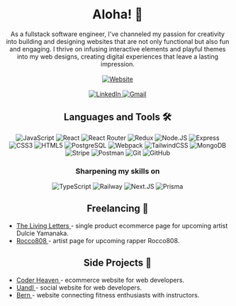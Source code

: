 <h1 align="center">
Aloha! 🤙  
</h1>

<div align="center">  
As a fullstack software engineer, I've channeled my passion for creativity into building and designing websites that are not only functional but also fun and engaging. I thrive on infusing interactive elements and playful themes into my web designs, creating digital experiences that leave a lasting impression.
<br><br/>
      <a href="https://leoharada.com/">
      <img alt="Website" src="https://img.shields.io/badge/Website-black?style=for-the-badge&logo=Website&logoColor=white">
    </a>
<br><br/>  
    <a href="https://www.linkedin.com/in/leoharada/">
      <img alt="LinkedIn" src="https://img.shields.io/badge/LinkedIn-blue?style=for-the-badge&logo=LinkedIn&logoColor=white">
    </a>
    <a href="mailto:leotharada@gmail.com">
      <img alt="Gmail" src="https://img.shields.io/badge/Gmail-red?style=for-the-badge&logo=Gmail&logoColor=white">
    </a>



## Languages and Tools 🛠️
  <p>
  <img alt="JavaScript" src="https://img.shields.io/badge/JavaScript-yellow?style=for-the-badge&logo=JavaScript&logoColor=white" />
  <img alt="React" src="https://img.shields.io/badge/React-black?style=for-the-badge&logo=React&logoColor=white" />
  <img alt="React Router" src="https://img.shields.io/badge/ReactRouter-pink?style=for-the-badge&logo=ReactRouter&logoColor=white" />
  <img alt="Redux" src="https://img.shields.io/badge/Redux-purple?style=for-the-badge&logo=Redux&logoColor=white" />
  <img alt="Node.JS" src="https://img.shields.io/badge/Node.JS-green?style=for-the-badge&logo=Node.JS&logoColor=white">
  <img alt="Express" src="https://img.shields.io/badge/Express-yellow?style=for-the-badge&logo=Express&logoColor=white" />
  <img alt="CSS3" src="https://img.shields.io/badge/CSS3-lightblue?style=for-the-badge&logo=CSS3&logoColor=white" />
  <img alt="HTML5" src="https://img.shields.io/badge/HTML5-orange?style=for-the-badge&logo=HTML5&logoColor=white" />
  <img alt="PostgreSQL" src="https://img.shields.io/badge/PostgreSQL-darkblue?style=for-the-badge&logo=PostgreSQL&logoColor=white" />
  <img alt="Webpack" src="https://img.shields.io/badge/webpack-purple?style=for-the-badge&logo=webpack&logoColor=white" />
  <img alt="TailwindCSS" src="https://img.shields.io/badge/TailwindCSS-green?style=for-the-badge&logo=TailwindCSS&logoColor=white">
  <img alt="MongoDB" src="https://img.shields.io/badge/MongoDB-pink?style=for-the-badge&logo=MongoDB&logoColor=white">
  <img alt="Stripe" src="https://img.shields.io/badge/Stripe-lightblue?style=for-the-badge&logo=Stripe&logoColor=white">
  <img alt="Postman" src="https://img.shields.io/badge/Postman-red?style=for-the-badge&logo=Postman&logoColor=white">
  <img alt="Git" src="https://img.shields.io/badge/Git-orange?style=for-the-badge&logo=Git&logoColor=white">
  <img alt="GitHub" src="https://img.shields.io/badge/GitHub-black?style=for-the-badge&logo=GitHub&logoColor=white">
  </p>

<h3 align="center">Sharpening my skills on</h3>
<p align="center">
      <img alt="TypeScript" src="https://img.shields.io/badge/TypeScript-blue?style=for-the-badge&logo=TypeScript&logoColor=white">
      <img alt="Railway" src="https://img.shields.io/badge/Railway-black?style=for-the-badge&logo=Railway&logoColor=white">
      <img alt="Next.JS" src="https://img.shields.io/badge/Next.JS-green?style=for-the-badge&logo=Next.JS&logoColor=white">
      <img alt="Prisma" src="https://img.shields.io/badge/Prisma-lightblue?style=for-the-badge&logo=Prisma&logoColor=white">  
</p>

## Freelancing 💼 
<ul align="left">
  <li>
    <a href="https://thelivinglettersart.com/">
      The Living Letters
    </a>
    - single product ecommerce page for upcoming artist Dulcie Yamanaka.
  </li>
    <li>
    <a href="https://rocco-808.com/">
      Rocco808
    </a>
    - artist page for upcoming rapper Rocco808.
  </li>
</ul>

## Side Projects 🚀
<ul align="left">
  <li>
    <a href="https://coder-heaven.vercel.app/">
      Coder Heaven
    </a>
    - ecommerce website for web developers.
  </li>
    <li>
    <a href="https://uandi.onrender.com/">
      UandI
    </a>
    - social website for web developers.
  </li>
      <li>
    <a href="https://bern-app.onrender.com/">
      Bern
    </a>
    - website connecting fitness enthusiasts with instructors.
  </li>
</ul>
</div>
